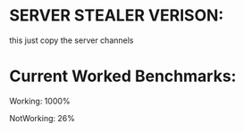 # SERVER STEALER VERISON:
this just copy the server channels

# Current Worked Benchmarks:
Working: 1000%

NotWorking: 26%

